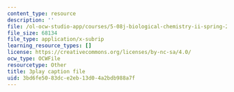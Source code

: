 ```yaml
---
content_type: resource
description: ''
file: /ol-ocw-studio-app/courses/5-08j-biological-chemistry-ii-spring-2016/3bd6fe5083dce2eb13d04a2bdb988a7f_UYGXwem3vN0.srt
file_size: 68134
file_type: application/x-subrip
learning_resource_types: []
license: https://creativecommons.org/licenses/by-nc-sa/4.0/
ocw_type: OCWFile
resourcetype: Other
title: 3play caption file
uid: 3bd6fe50-83dc-e2eb-13d0-4a2bdb988a7f
---
```

